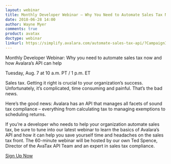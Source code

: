 ```yaml
---
layout: webinar
title: Monthly Developer Webinar – Why You Need to Automate Sales Tax Now
date: 2018-06-28 14:00
author: Wayne Myer
comments: true
product: avatax
doctype: webinar
linkurl: https://simplify.avalara.com/automate-sales-tax-api/?CampaignID=7010b000001XyeG
---
```


Monthly Developer Webinar: Why you need to automate sales tax now and how Avalara’s API can help

Tuesday, Aug. 7 at 10 a.m. PT / 1 p.m. ET

Sales tax. Getting it right is crucial to your organization’s success. Unfortunately, it’s complicated, time consuming and painful. That’s the bad news.

Here’s the good news: Avalara has an API that manages all facets of sound tax compliance – everything from calculating tax to managing exemptions to scheduling returns.

If you’re a developer who needs to help your organization automate sales tax, be sure to tune into our latest webinar to learn the basics of Avalara’s API and how it can help you save yourself time and headaches on the sales tax front. The 60-minute webinar will be hosted by our own Ted Spence, Director of the AvaTax API Team and an expert in sales tax compliance.

<a href="https://simplify.avalara.com/automate-sales-tax-api/?CampaignID=7010b000001XyeG" target="_blank">Sign Up Now</a>
